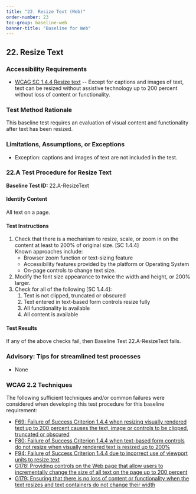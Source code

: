 ```yaml
---
title: "22. Resize Text (Web)"
order-number: 23
toc-group: baseline-web
banner-title: "Baseline for Web"
---
```

## 22. Resize Text

### Accessibility Requirements

-   [WCAG SC 1.4.4 Resize text](https://www.w3.org/WAI/WCAG22/Understanding/resize-text) -- Except for captions and images of text, text can be resized without assistive technology up to 200 percent without loss of content or functionality.

### Test Method Rationale

This baseline test requires an evaluation of visual content and functionality after text has been resized.

### Limitations, Assumptions, or Exceptions

-   Exception: captions and images of text are not included in the test.

### 22.A Test Procedure for Resize Text

**Baseline Test ID:** 22.A-ResizeText
#### Identify Content
<p id="22aIC">All text on a page.</p>

#### Test Instructions
<ol id="22aTI">
    <li id="22aTI-1">Check that there is a mechanism to resize, scale, or zoom in on the content at least to 200% of original size. [SC 1.4.4] <br>
    Known approaches include:
        <ul>
        <li id="22aTI-1i">Browser zoom function or text-sizing feature</li>
        <li id="22aTI-1ii">Accessibility features provided by the platform or Operating System</li>
        <li id="22aTI-1iii">On-page controls to change text size.</li>
        </ul></li>
    <li id="22aTI-2">Modify the font size appearance to twice the width and height, or 200% larger.</li>
    <li id="22aTI-3">Check for all of the following [SC 1.4.4]:
        <ol>
        <li id="22aTI-3i">Text is not clipped, truncated or obscured</li>
        <li id="22aTI-3ii">Text entered in text-based form controls resize fully</li>
        <li id="22aTI-3iii">All functionality is available</li>
        <li id="22aTI-3iv">All content is available</li>
        </ol></li>
</ol>

#### Test Results
<p id="22aTR">If any of the above checks fail, then Baseline Test 22.A-ResizeText fails.</p>

### Advisory: Tips for streamlined test processes
- None

### WCAG 2.2 Techniques

The following sufficient techniques and/or common failures were considered when developing this test procedure for this baseline requirement:

-   [F69: Failure of Success Criterion 1.4.4 when resizing visually rendered text up to 200 percent causes the text, image or controls to be clipped, truncated or obscured](https://www.w3.org/WAI/WCAG22/Techniques/failures/F69)
-   [F80: Failure of Success Criterion 1.4.4 when text-based form controls do not resize when visually rendered text is resized up to 200%](https://www.w3.org/WAI/WCAG22/Techniques/failures/F80)
-   [F94: Failure of Success Criterion 1.4.4 due to incorrect use of viewport units to resize text](https://www.w3.org/WAI/WCAG22/Techniques/failures/F94)
-   [G178: Providing controls on the Web page that allow users to incrementally change the size of all text on the page up to 200 percent](https://www.w3.org/WAI/WCAG22/Techniques/general/G178)
-   [G179: Ensuring that there is no loss of content or functionality when the text resizes and text containers do not change their width](https://www.w3.org/WAI/WCAG22/Techniques/general/G179)
